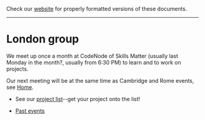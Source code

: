 Check our [website](http://rustaceans.uk/) for
properly formatted versions of these documents.

---

# London group

We meet up once a month at CodeNode of Skills Matter (usually last
Monday in the month?, usually from 6:30 PM) to learn and to work on
projects.

Our next meeting will be at the same time as Cambridge and Rome
events, see [Home](../).

* See our [project list](Projects.md)--get your project onto the list!

* [Past events](past_events/index.md)
